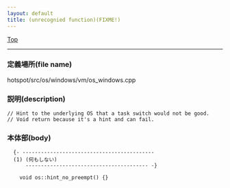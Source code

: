 ```yaml
---
layout: default
title: (unrecognied function)(FIXME!)
---
```

[Top](../index.html)

--- 
### 定義場所(file name)
hotspot/src/os/windows/vm/os_windows.cpp
### 説明(description)

```
// Hint to the underlying OS that a task switch would not be good.
// Void return because it's a hint and can fail.
```


### 本体部(body)
```
  {- -------------------------------------------
  (1) (何もしない)
      ---------------------------------------- -}

	void os::hint_no_preempt() {}
	
```


